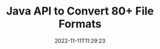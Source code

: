 ---
############################# Static ############################
layout: "product"
date: 2022-11-11T11:29:23
draft: false

product: "Conversion"
product_tag: "conversion"
platform: Java
platform_tag: java

############################# Head ############################
head_title: "Java Document Conversion API | Convert PDF Word Excel PPTX HTML Images"
head_description: "Java Document Conversion API. Convert PDF Word DOC DOCX, Excel Spreadsheets PPT PPTX, HTML, PSD, MPT MPP, Email MSG EMLX, AutoCAD & image file formats."

############################# Header ############################
title: "Java API to Convert 80+ File Formats"
description: "Simple API to Integrate Document & Image Conversion Functionality into Java Applications without Installing any External Software."
button:
    enable: true
    icon: "fas fa-arrow-down"
    label: "Download Free Trial"
    link: "https://downloads.groupdocs.com/conversion/java"

############################# SubMenu ############################
submenu:
    enable: true
    
    left:
        img_alt: "GroupDocs.Conversion for Java"
        image: "https://www.groupdocs.cloud/templates/groupdocs/images/product-logos/groupdocs-conversion-java.png"
        product: "GroupDocs.Conversion"
        platform: "Java"

    middle:
        button:
            # button loop
            - link: "#overview"
              text: "Overview"

            # button loop
            - link: "#features"
              text: "Features"

            # button loop
            - link: "#support"
              text: "Support"

            # button loop
            - link: "https://products.groupdocs.app/conversion"
              text: "Live Demo"

            # button loop
            - link: "https://purchase.groupdocs.com/pricing/conversion/java"
              text: "Pricing"

    right:
        link_download: "https://downloads.groupdocs.com/conversion"
        link_learn: "https://docs.groupdocs.com/conversion/java/"
        link_buy: "https://purchase.groupdocs.com"

############################# Overview ############################
overview:
    enable: true
    content: |
      GroupDocs.Conversion for Java combines a powerful set of document conversion APIs to display images and document formats in your Java applications without needing to install additional software. It natively rasterizes the documents and converts them into SVG+HTML+CSS to enhance the quality of document viewing while delivering a true-text, high-fidelity output. Using the document rendering API – quickly view PDF, HTML, XML, Microsoft Office Word, Excel worksheets, PowerPoint presentations, Outlook emails, Visio diagrams, Project, metafiles, images and various other file formats with ease and fewer programming hazards. It can also display password-protected files and allow to get document representation as HTML, image or PDF form after the rendering. Our file conversion library is quite customizable, as it allows you to display the whole document, or render it partially to speed up the process. Through GroupDocs.Conversion for Java API, you can view pages, specific cell range in a spreadsheet or even render an individual document layer in formats, such as, PDF and CAD.

      GroupDocs.Conversion for Java API allows you to render documents with/without annotation or comments for supported file formats. It also enables you to add custom font directories and extract basic document information such as FileType, Extension, Name, PageCount, etc.
    tabs:
      enable: true
      
      ## TAB ONE ##
      tab_one:
        description: |
          Following is an overview of GroupDocs.Conversion for Java:
        
        right:
          enable: true
          icon: "fab fa-html5"
          title: "Overview"
          content: |
            * Auto-detect File Type
            * Convert Documents
            * Convert Presentations
            * Convert Spreadsheets
            * Convert Raster Images
            * Convert PDF Documents
            * Convert Other Formats
            * Apply Watermark
            * Specify File Password
            * Customize Conversion

      ## TAB TWO ##
      tab_two:
        description: |
          GroupDocs.Conversion for Java supports converting between all popular and commonly used [document file formats](https://docs.groupdocs.com/conversion/net/supported-document-formats/).

        left:
          enable: true
          table:
            # table loop
            - title: "Convert From:"
              content: |
                * **Documents**: DOC, DOCX, DOCM, DOT, DOTX, DOTM, RTF, TXT, ODT, OTT
                * **Spreadsheets**: XLS, XLSX, XLSM, XLSB, CSV, XLS2003, ODS, TSV, XLT, XLTX, XLTM, XLAM, FODS, SXC
                * **Presentations**: PPT, PPTX, PPS, PPSX, ODP, POT, POTX, POTM, PPTM, PPSM, FODP
                * **Images**: TIF, TIFF, JPG, JPEG, PNG, GIF, BMP, ICO, DIB, JPC, JPEG-LS, JPEG2000
                * **Portable**: PDF, XPS, OXPS, EPUB
                * **HTML**: HTM, HTML, MHTML
                * **Metafiles**: EMZ, WMZ
                * **PhotoShop**: PSD
                * **Project**: MPP, MPT, MPX
                * **Outlook**: PST, OST
                * **Email**: MSG, EML, EMLX
                * **Diagrams**: VSD, VSDX, VSDM, VSS, VSSM, VST, VSTM, VSX, VTX, VDW, VDX, SVG, SVGZ
                * **AutoCAD**: DXF, DWG, DWF, STL, IFC, DWT
                * **PostScript**: EPS, PS, PSL, CGM
                * **CorelDRAW**: CDR, CMX
                * **Other**: VCF, PLT, LGS, OTG, MD, AI, LOG

        right:
          enable: true
          table:
            # table loop
            - title: "Convert To:"
              content: |
                * **Documents**: DOC, DOCX, DOCM, DOT, DOTX, DOTM, RTF, TXT, ODT, OTT
                * **Spreadsheets**: XLS, XLSX, XLSM, XLSB, CSV, XLS2003, TSV, XLTX, ODS, XLAM, FODS, DIF, SXC
                * **Presentations**: PPT, PPTX, PPS, PPSX, ODP, POTX, POTM, PPTM, PPSM, FODP
                * **Images**: TIF, TIFF, JPG, JPEG, PNG, GIF, BMP, ICO, JPEG2000
                * **Metafiles**: EMF, WMF, EMZ, WMZ
                * **Diagrams**: SVGZ
                * **Portable**: PDF, XPS
                * **HTML**: HTM, HTML, MHTML
                * **Other**: MD

      ## TAB THREE ##
      tab_three:
        description: |
          GroupDocs.Conversion for Java supports following Operating Systems, Frameworks & Package Managers:
      
        left:
          enable: true
          table:
            # table loop
            - icon: "fab fa-windows"
              title: "Operating Systems"
              content: |
                Windows Desktop, Windows Server, Linux, MacOS

            # table loop
            - icon: "fas fa-code"
              title: "Supported Frameworks"
              content: |
                Java runtime: J2SE 6.0 and above

        right:
          enable: true
          table:
            # table loop
            - icon: "fas fa-box"
              title: "Package Manager"
              content: |
                Maven

            # table loop
            - icon: "fas fa-tools"
              title: "Package Manager"
              content: |
                NetBeans, Intellij IDEA, Eclipse, etc.

############################# Features ############################
features:
    enable: true
    title: "GroupDocs.Conversion for Java Features"

    feature:
      # feature loop
      - icon: "fas fa-copy"
        content: "Easy Integration & Metered Licensing"

      # feature loop
      - icon: "fas fa-eye"
        content: "Set Default Zoom Option when Converting to Words, Slides or Cells"

      # feature loop
      - icon: "fas fa-bolt"
        content: "Convert to/from all Popular Raster Image Formats & Assign Image DPI, Height & Width"
      
      # feature loop
      - icon: "fas fa-file-powerpoint"
        content: "Convert PDF & Image to Grayscale & Linearize PDF Document for the Web"

      # feature loop
      - icon: "fas fa-code"
        content: "Specify Bookmark Level, Heading Level and Expanded Level in Word to PDF/XPS Conversion"

      # feature loop
      - icon: "fas fa-cloud"
        content: "Configure & Place Watermark in Converted Document as Background to Display Behind Text"

      # feature loop
      - icon: "fas fa-remove-format"
        content: "Render Email Header during Conversion from Email"

      # feature loop
      - icon: "fas fa-comment-slash"
        content: "Set Custom Font Directories & Explicitly Load/Substitute Font during Document Conversion"

      # feature loop
      - icon: "fas fa-location-arrow"
        content: "Set Default Font to Replace Missing Fonts for Documents, Slides & Spreadsheets Conversion"

      # feature loop
      - icon: "fas fa-border-all"
        content: ""

      # feature loop
      - icon: "fas fa-wrench"
        content: "Convert Spreadsheet with Grid-lines & Remove Comments from Slides While Conversion"

      # feature loop
      - icon: "fas fa-columns"
        content: "Convert Specific Document Pages as PDF Format & Convert Specific Cell Range in Spreadsheets"

      # feature loop
      - icon: "fas fa-file-word"
        content: "Show Hidden Sheets & Skip Empty Rows and Columns while Converting Spreadsheets"

      # feature loop
      - icon: "fas fa-envelope"
        content: "Count Total Pages of a Document & Set Password to Unprotected Document during Conversion"

      # feature loop
      - icon: "fas fa-print"
        content: "Option to Remove Annotations & Embedded Files from PDF"

      # feature loop
      - icon: "fas fa-file-archive"
        content: "Create HTML 5 Compliant Markup when Converting to HTML"

      # feature loop
      - icon: "fas fa-lock"
        content: "Auto-detect Source Type & Return all Possible Conversions when Converting from Stream"

      # feature loop
      - icon: "fas fa-file-code"
        content: "Ability to Return Each Page in Separate Stream while Converting to PDF or HTML"
      
      # feature loop
      - icon: "fas fa-fill-drip"
        content: "Show/Hide Markup, Comments & Track Changes while Converting from Word"

      # feature loop
      - icon: "fas fa-file-excel"
        content: "DOCX to Tiff G3 Conversion with Shading Option"

      # feature loop
      - icon: "fas fa-heading"
        content: "Convert Specific Layouts when Converting from CAD Document"

      # feature loop
      - icon: "fas fa-project-diagram"
        content: "Automatic Naming when Saving Converted Document to File"

      # feature loop
      - icon: "fas fa-cube"
        content: "Metered Licensing Supported to be Billed based on the Usage of the API"

      # feature loop
      - icon: "fab fa-uncharted"
        content: "Convert Diagrams to Word Processing File Formats"
      
      # feature loop
      - icon: "fab fa-uncharted"
        content: "Add Page Numbers while Converting HTML to Wordprocessing Document"

      # feature loop
      - icon: "fab fa-uncharted"
        content: "Convert XML Documents to Any Format without Transformation"

      # feature loop
      - icon: "fab fa-uncharted"
        content: "Monitor File Conversion Progress (Start, End) Directly from Client-side Application"

    more_feature:
      # more_feature_loop
      - title: "Easy Document Format Conversion using Java"
        content: |
          You can convert file format of a multitude of document types using GroupDocs.Conversion for Java API. Here you are presented with a few lines of code to perform a basic document conversion using Java.  
            
          {features.more_feature.step1} 
          {features.more_feature.step2} 
          {features.more_feature.step3} 
            
          ```java    
           // Load source file DOCX for conversion
          Converter converter = new Converter("input.docx");
          // Prepare conversion options for target format PDF
          ConvertOptions convertOptions = new FileType().fromExtension("pdf").getConvertOptions();
          // Convert to PDF format
          converter.convert("output.pdf", convertOptions);
          ```
            
      # more_feature_loop
      - title: "Read Document from URL or Path for Conversion"
        content: "Using GroupDocs.Conversion for Java API, you can read input document from a file path as well as a URL. While you can save the output document as a file or sent the output directly into a stream."

      # more_feature_loop
      - title: "Comprehensive Technical Support"
        content: |
          GroupDocs.Conversion for Java is a simple and to-the-point API that you can integrate into your Java-based applications pretty easily. However, to get you up and running in no time, we also provide easy to follow code samples and comprehensive API documentation.  
            
          * PdfA_1A
          * PdfA_1B
          * PdfA_2A
          * PdfA_3A
          * PdfA_2B
          * PdfA_2U
          * PdfA_3B
          * PdfA_3U
          * v1_3
          * v1_4
          * v1_5
          * v1_6
          * v1_7
          * PdfX_1A
          * PdfX3

############################# Support ############################
support:
    enable: true

############################# Solutions ############################
solutions:
    enable: true
    title: "GroupDocs.Conversion offers document conversion APIs for other popular development environments"

    solution:
        # solution loop
        - img_alt: "GroupDocs.Conversion for .NET"
          image: "https://www.groupdocs.cloud/templates/groupdocs/images/product-logos/groupdocs-conversion-net.png"
          product: "GroupDocs.Conversion"
          platform: ".NET"
          link: "/conversion/net/"

############################# Back to top ###############################
back_to_top:
  enable: true
---